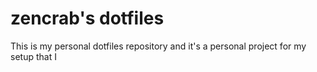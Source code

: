 # zencrab's dotfiles

This is my personal dotfiles repository and it's a personal project for my setup that I
